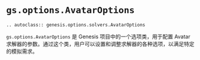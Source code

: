 # `gs.options.AvatarOptions`

```{eval-rst}  
.. autoclass:: genesis.options.solvers.AvatarOptions
```

`gs.options.AvatarOptions` 是 Genesis 项目中的一个选项类，用于配置 Avatar 求解器的参数。通过这个类，用户可以设置和调整求解器的各种选项，以满足特定的模拟需求。
